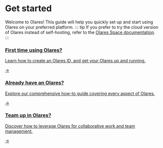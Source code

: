 # Get started
Welcome to Olares! This guide will help you quickly set up and start using Olares on your preferred platform.
::: tip
If you prefer to try the cloud version of Olares instead of self-hosting, refer to the [Olares Space documentation](../space/).
:::

<div class="cta">
  <a href="./create-olares-id">
    <div class="content">
      <h3>First time using Olares?</h3>
      <p>Learn how to create an Olares ID, and get your Olares up and running.</p>
    </div>
    <div class="arrow">→</div>
  </a>
</div>

<div class="cta">
  <a href="../tasks/">
    <div class="content">
      <h3>Already have an Olares?</h3>
      <p>Explore our comprehensive how-to guide covering every aspect of Olares.</p>
    </div>
    <div class="arrow">→</div>
  </a>
</div>

<div class="cta">
  <a href="../tasks/team">
    <div class="content">
      <h3>Team up in Olares?</h3>
      <p>Discover how to leverage Olares for collaborative work and team management.</p>
    </div>
    <div class="arrow">→</div>
  </a>
</div>